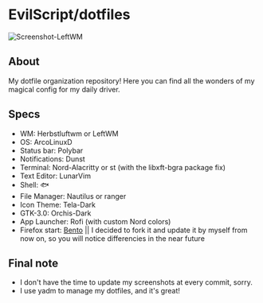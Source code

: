 # EvilScript/dotfiles

![Screenshot-LeftWM](https://i.imgur.com/OquKvIU.jpg)

## About
My dotfile organization repository! Here you can find all the wonders of my magical config for my daily driver.

## Specs
- WM: Herbstluftwm or LeftWM
- OS: ArcoLinuxD
- Status bar: Polybar
- Notifications: Dunst
- Terminal: Nord-Alacritty or st (with the libxft-bgra package fix)
- Text Editor: LunarVim
- Shell: 🐟
- File Manager: Nautilus or ranger
- Icon Theme: Tela-Dark
- GTK-3.0: Orchis-Dark
- App Launcher: Rofi (with custom Nord colors)
- Firefox start: [Bento](https://github.com/federicotorrielli/Bento)
  || I decided to fork it and update it by myself from now on, so you will notice differencies in the near future

## Final note
- I don't have the time to update my screenshots at every commit, sorry.
- I use yadm to manage my dotfiles, and it's great!
